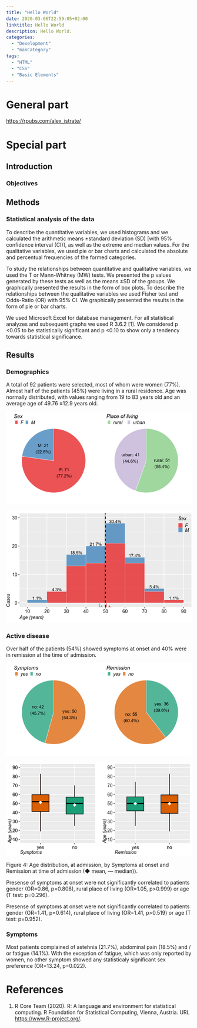 ```yaml
---
title: "Hello World"
date: 2020-03-06T22:59:05+02:00
linktitle: Hello World
description: Hello World.
categories:
  - "Development"
  - "manCategory"
tags:
  - "HTML"
  - "CSS"
  - "Basic Elements"
---
```


# General part

https://rpubs.com/alex_istrate/

# Special part

## Introduction

### Objectives

## Methods

### Statistical analysis of the data

To describe the quantitative variables, we used histograms and we calculated the arithmetic means ±standard deviation (SD) [with 95% confidence interval (CI)], as well as the extreme and median values. For the qualitative variables, we used pie or bar charts and calculated the absolute and percentual frequencies of the formed categories.

To study the relationships between quantitative and qualitative variables, we used the T or Mann-Whitney (MW) tests. We presented the p values generated by these tests as well as the means ±SD of the groups. We graphically presented the results in the form of box plots. To describe the relationships between the qualitative variables we used  Fisher test and Odds-Ratio (OR) with 95% CI. We graphically presented the results in the form of pie or bar charts.

We used Microsoft Excel for database management. For all statistical analyzes and subsequent graphs we used R 3.6.2 [1]. We considered p <0.05 to be statistically significant and p <0.10 to show only a tendency towards statistical significance.

## Results

### Demographics

A total of 92 patients were selected, most of whom were women (77%). Almost half of the patients (45%) were living in a rural residence. Age was normally distributed, with values ranging from 19 to 83 years old and an average age of 49.76 ±12.9 years old.

![Figure  1: Sex and place of living.](unnamed-chunk-2-1.png)

![Figure  2: Age distribution, at admission, colored by sex. (| mean, ¦ median).](unnamed-chunk-3-1.png)

### Active disease

Over half of the patients (54%) showed symptoms at onset and 40% were in remission at the time of admission.

![Figure  3: Symptoms at onset and remission at admission.](unnamed-chunk-4-1.png)

![Figure  4: Age distribution, at admission, by Symptoms at onset and Remission at time of admission (◆ mean, — median)).](unnamed-chunk-5-1.png)

Figure  4: Age distribution, at admission, by Symptoms at onset and Remission at time of admission (◆ mean, — median)).

Presense of symptoms at onset were not significantly correlated to patients gender (OR=0.86, p=0.808), rural place of living (OR=1.05, p>0.999) or age (T test: p=0.296).

Presense of symptoms at onset were not significantly correlated to patients gender (OR=1.41, p=0.614), rural place of living (OR=1.41, p>0.519) or age (T test: p=0.952).

### Symptoms

Most patients complained of astehnia (21.7%), abdominal pain (18.5%) and / or fatigue (14.1%). With the exception of fatigue, which was only reported by women, no other symptom showed any statisticaly significant sex preference (OR=13.24, p=0.022).

# References

1. R Core Team (2020). R: A language and environment for statistical computing. R Foundation for Statistical Computing, Vienna, Austria. URL https://www.R-project.org/.

